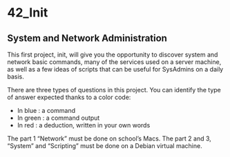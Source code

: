 # 42_Init
## System and Network Administration

This first project, init, will give you the opportunity to discover system and network basic commands, many of the services used on a server machine, as well as a few ideas of
scripts that can be useful for SysAdmins on a daily basis.

There are three types of questions in this project. You can identify the type of answer
expected thanks to a color code:
* In blue : a command
* In green : a command output
* In red : a deduction, written in your own words

The part 1 “Network” must be done on school’s Macs. 
The part 2 and 3, “System” and “Scripting” must be done on a Debian virtual machine.
